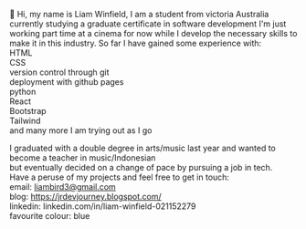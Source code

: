 👋 Hi, my name is Liam Winfield, I am a student from victoria Australia currently studying a graduate certificate in software development
I'm just working part time at a cinema for now while I develop the necessary skills to make it in this industry. So far I have gained some
experience with: <br/>
HTML <br/>
CSS <br/>
version control through git <br/>
deployment with github pages <br/>
python <br/>
React <br/>
Bootstrap <br/>
Tailwind <br/>
and many more I am trying out as I go <br/>

I graduated with a double degree in arts/music last year and wanted to become a teacher in music/Indonesian <br/>
but eventually decided on a change of pace by pursuing a job in tech.  <br/>
Have a peruse of my projects and feel free to get in touch:  <br/>
email: liambird3@gmail.com <br/>
blog: https://jrdevjourney.blogspot.com/ <br/>
linkedin: linkedin.com/in/liam-winfield-021152279 <br/>
favourite colour: blue

